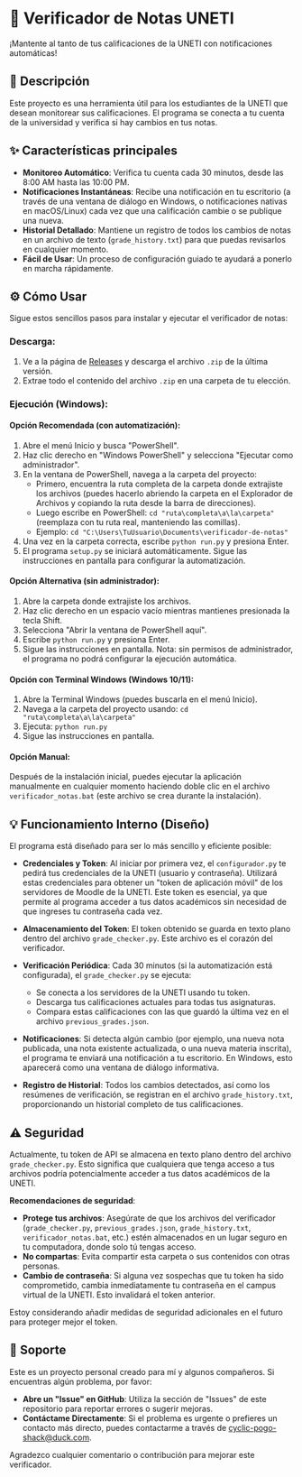 # 🚀 Verificador de Notas UNETI

¡Mantente al tanto de tus calificaciones de la UNETI con notificaciones automáticas!

## 📝 Descripción

Este proyecto es una herramienta útil para los estudiantes de la UNETI que desean monitorear sus calificaciones. El programa se conecta a tu cuenta de la universidad y verifica si hay cambios en tus notas.

## ✨ Características principales

- **Monitoreo Automático**: Verifica tu cuenta cada 30 minutos, desde las 8:00 AM hasta las 10:00 PM.
- **Notificaciones Instantáneas**: Recibe una notificación en tu escritorio (a través de una ventana de diálogo en Windows, o notificaciones nativas en macOS/Linux) cada vez que una calificación cambie o se publique una nueva.
- **Historial Detallado**: Mantiene un registro de todos los cambios de notas en un archivo de texto (`grade_history.txt`) para que puedas revisarlos en cualquier momento.
- **Fácil de Usar**: Un proceso de configuración guiado te ayudará a ponerlo en marcha rápidamente.

## ⚙️ Cómo Usar

Sigue estos sencillos pasos para instalar y ejecutar el verificador de notas:

### Descarga:
1. Ve a la página de [Releases](https://github.com/unibend/verificador-de-notas/releases) y descarga el archivo `.zip` de la última versión.
2. Extrae todo el contenido del archivo `.zip` en una carpeta de tu elección.

### Ejecución (Windows):

#### Opción Recomendada (con automatización):
1. Abre el menú Inicio y busca "PowerShell".
2. Haz clic derecho en "Windows PowerShell" y selecciona "Ejecutar como administrador".
3. En la ventana de PowerShell, navega a la carpeta del proyecto:
   - Primero, encuentra la ruta completa de la carpeta donde extrajiste los archivos (puedes hacerlo abriendo la carpeta en el Explorador de Archivos y copiando la ruta desde la barra de direcciones).
   - Luego escribe en PowerShell: `cd "ruta\completa\a\la\carpeta"` (reemplaza con tu ruta real, manteniendo las comillas).
   - Ejemplo: `cd "C:\Users\TuUsuario\Documents\verificador-de-notas"`
4. Una vez en la carpeta correcta, escribe `python run.py` y presiona Enter.
5. El programa `setup.py` se iniciará automáticamente. Sigue las instrucciones en pantalla para configurar la automatización.

#### Opción Alternativa (sin administrador):
1. Abre la carpeta donde extrajiste los archivos.
2. Haz clic derecho en un espacio vacío mientras mantienes presionada la tecla Shift.
3. Selecciona "Abrir la ventana de PowerShell aquí".
4. Escribe `python run.py` y presiona Enter.
5. Sigue las instrucciones en pantalla. Nota: sin permisos de administrador, el programa no podrá configurar la ejecución automática.

#### Opción con Terminal Windows (Windows 10/11):
1. Abre la Terminal Windows (puedes buscarla en el menú Inicio).
2. Navega a la carpeta del proyecto usando: `cd "ruta\completa\a\la\carpeta"`
3. Ejecuta: `python run.py`
4. Sigue las instrucciones en pantalla.

#### Opción Manual:
Después de la instalación inicial, puedes ejecutar la aplicación manualmente en cualquier momento haciendo doble clic en el archivo `verificador_notas.bat` (este archivo se crea durante la instalación).

## 💡 Funcionamiento Interno (Diseño)

El programa está diseñado para ser lo más sencillo y eficiente posible:

- **Credenciales y Token**: Al iniciar por primera vez, el `configurador.py` te pedirá tus credenciales de la UNETI (usuario y contraseña). Utilizará estas credenciales para obtener un "token de aplicación móvil" de los servidores de Moodle de la UNETI. Este token es esencial, ya que permite al programa acceder a tus datos académicos sin necesidad de que ingreses tu contraseña cada vez.

- **Almacenamiento del Token**: El token obtenido se guarda en texto plano dentro del archivo `grade_checker.py`. Este archivo es el corazón del verificador.

- **Verificación Periódica**: Cada 30 minutos (si la automatización está configurada), el `grade_checker.py` se ejecuta:
  - Se conecta a los servidores de la UNETI usando tu token.
  - Descarga tus calificaciones actuales para todas tus asignaturas.
  - Compara estas calificaciones con las que guardó la última vez en el archivo `previous_grades.json`.

- **Notificaciones**: Si detecta algún cambio (por ejemplo, una nueva nota publicada, una nota existente actualizada, o una nueva materia inscrita), el programa te enviará una notificación a tu escritorio. En Windows, esto aparecerá como una ventana de diálogo informativa.

- **Registro de Historial**: Todos los cambios detectados, así como los resúmenes de verificación, se registran en el archivo `grade_history.txt`, proporcionando un historial completo de tus calificaciones.

## ⚠️ Seguridad

Actualmente, tu token de API se almacena en texto plano dentro del archivo `grade_checker.py`. Esto significa que cualquiera que tenga acceso a tus archivos podría potencialmente acceder a tus datos académicos de la UNETI.

**Recomendaciones de seguridad**:
- **Protege tus archivos**: Asegúrate de que los archivos del verificador (`grade_checker.py`, `previous_grades.json`, `grade_history.txt`, `verificador_notas.bat`, etc.) estén almacenados en un lugar seguro en tu computadora, donde solo tú tengas acceso.
- **No compartas**: Evita compartir esta carpeta o sus contenidos con otras personas.
- **Cambio de contraseña**: Si alguna vez sospechas que tu token ha sido comprometido, cambia inmediatamente tu contraseña en el campus virtual de la UNETI. Esto invalidará el token anterior.

Estoy considerando añadir medidas de seguridad adicionales en el futuro para proteger mejor el token.

## 🤝 Soporte

Este es un proyecto personal creado para mí y algunos compañeros. Si encuentras algún problema, por favor:

- **Abre un "Issue" en GitHub**: Utiliza la sección de "Issues" de este repositorio para reportar errores o sugerir mejoras.
- **Contáctame Directamente**: Si el problema es urgente o prefieres un contacto más directo, puedes contactarme a través de [cyclic-pogo-shack@duck.com](mailto:cyclic-pogo-shack@duck.com).

Agradezco cualquier comentario o contribución para mejorar este verificador.
